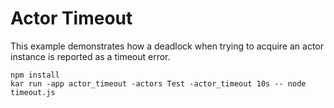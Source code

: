 # Actor Timeout

This example demonstrates how a deadlock when trying to acquire an actor
instance is reported as a timeout error.
```
npm install
kar run -app actor_timeout -actors Test -actor_timeout 10s -- node timeout.js
```
